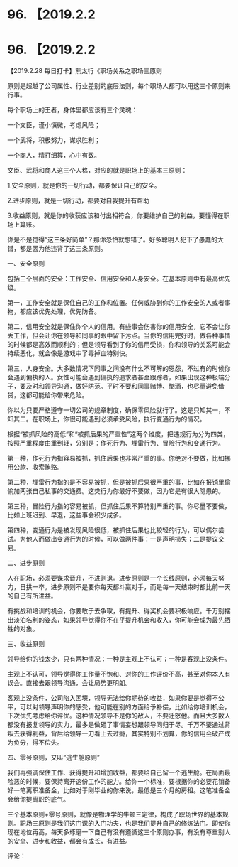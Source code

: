 # 96\. 【2019.2.2

# 96\. 【2019.2.2

【2019.2.28 每日打卡】熊太行《职场关系之职场三原则

原则是超越了公司属性、行业差别的底层法则，每个职场人都可以用这三个原则来行事。

每个职场上的王者，身体里都应该有三个灵魂：

一个文臣，谨小慎微，考虑风险；

一个武将，积极努力，谋求胜利；

一个商人，精打细算，心中有数。

文臣、武将和商人这三个人格，对应的就是职场上的基本三原则：

1.安全原则，就是你的一切行动，都要保证自己的安全。

2.进步原则，就是一切行动，都要对自我提升有帮助

3.收益原则，就是你的收获应该和付出相符合，你要维护自己的利益，要懂得在职场上算账。

你是不是觉得“这三条好简单”？那你恐怕就想错了。好多聪明人犯下了愚蠢的大错，都是因为他违背了这三条原则。

一、安全原则

包括三个层面的安全：工作安全、信用安全和人身安全。在基本原则中有最高优先级。

第一，工作安全就是保住自己的工作和位置。任何威胁到你的工作安全的人或者事物，都应该优先处理，优先防备。

第二，信用安全就是保住你个人的信用。有些事会伤害你的信用安全，它不会让你丢工作，但会让你在领导和同事的眼中留下污点。当你的信用完好时，做各种事情的时候都是高效而顺利的；但是领导看到了你的信用受损，你和领导的关系可能会持续恶化，就会像是游戏中了毒掉血特别快。

第三，人身安全。大多数情况下同事之间没有什么不可解的恩怨，不过有的时候你会遇到偏执的人。女性可能会遇到偏执的追求者甚至跟踪者，如果出现这种极端分子，要及时和领导沟通，做好防范。平时不要和同事赌博、酗酒，也尽量避免借贷，这都可能给你带来危险。

你以为只要严格遵守一切公司的规章制度，确保零风险就行了。这是只知其一，不知其二。在职场上，你很可能遇到必须承受风险，执行变通行为的情况。

根据“被抓风险的高低”和“被抓后果的严重性”这两个维度，把违规行为分为四类，按照严重程度由重到轻，分别是：作死行为、埋雷行为、冒险行为和变通行为。

第一种，作死行为指容易被抓，抓住后果也非常严重的事。你绝对不要做，比如挪用公款、收索贿赂。

第二种，埋雷行为指的是不容易被抓，但是被抓后果很严重的事，比如在报销里偷偷加两张自己私事的交通费。这类行为你最好不要做，因为它是有很大隐患的。

第三种，冒险行为指的容易被抓，但抓住后果不算特别严重的事。你尽量不要做，比如上班迟到、早退，这些事会积少成多。

第四种，变通行为是被发现风险很低，被抓住后果也比较轻的行为，可以偶尔尝试。为他人而做出变通行为的时候，可以做两件事：一是声明损失；二是提议交易。

二、进步原则

人在职场，必须要谋求晋升，不进则退。进步原则是一个长线原则，必须每天努力，日拱一卒。进步原则不是要你每天都斗赢对手，而是每一天结束时都比前一天的自己有所进益。

有挑战和培训的机会，你要敢于去争取，有提升、得奖机会要积极响应。千万别摆出淡泊名利的姿态，如果领导觉得你不在乎提升机会和收入，你可能会成为最先牺牲的对象。

三、收益原则

领导给你的钱太少，只有两种情况：一种是主观上不认可；一种是客观上没条件。

主观上不认可，领导觉得你工作量不饱和、对你的工作评价不高，甚至对你本人有误会。直接去跟领导沟通，会让局势更明朗。

客观上没条件，公司陷入困境，领导无法给你期待的收益，如果你要是觉得不公平，可以对领导声明你的感受，他可能在别的方面给予补偿，比如给你培训机会，下次优先考虑给你评优。这种情况领导不是你的敌人，不要迁怒他。而且大多数人都没有报复领导的实力，最多是做砸了事情妄想跟领导同归于尽。千万不要通过背叛去获得利益，背后给领导一刀看上去过瘾，其实特别不划算，你的信用会破产成为负分，得不偿失。

四、零号原则，又叫“逃生舱原则”

我们再强调保住工作、获得提升和增加收益，都要给自己留一个逃生舱。在局面最险恶的时候，要保持离开这份工作的能力。给你一个标准，要根据你的必要花销备好一笔离职准备金，比如对于刚毕业的你来说，最低是三个月的房租。这笔准备金会给你提离职的底气。

三个基本原则+零号原则，就像是物理学的牛顿三定律，构成了职场世界的基本规则。职场三原则是我们这门课的入门功夫，也是我们提升自己的修炼法门。即使你现在地位再高，每天多琢磨一下自己有没有遵循这三个原则办事，有没有尊重别人的安全、进步和收益，都会有成长，有进益。

评论：